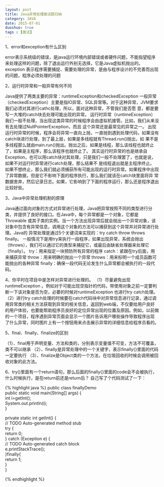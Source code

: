 ```yaml
---
layout: post
title: Java异常处理面试题归纳
category: JAVA
date: 2015-07-01
duoshuo: true
tags : [面试]
---
```


1、error和exception有什么区别

error表示系统级的错误，是java运行环境内部错误或者硬件问题，不能指望程序来处理这样的问题，除了退出运行外别无选择，它是Java虚拟机抛出的。
exception 表示程序需要捕捉、需要处理的异常，是由与程序设计的不完善而出现的问题，程序必须处理的问题

2、运行时异常和一般异常有何不同

Java提供了两类主要的异常：runtimeException和checkedException 
一般异常（checkedException）主要是指IO异常、SQL异常等。对于这种异常，JVM要求我们必须对其进行cathc处理，所以，面对这种异常，不管我们是否愿
意，都是要写一大堆的catch块去处理可能出现的异常。
运行时异常（runtimeException）我们一般不处理，当出现这类异常的时候程序会由虚拟机接管。比如，我们从来没有去处理过NullPointerException，而且
这个异常还是最常见的异常之一。
出现运行时异常的时候，程序会将异常一直向上抛，一直抛到遇到处理代码，如果没有catch块进行处理，到了最上层，如果是多线程就有Thread.run()抛出，如
果不是多线程那么就由main.run()抛出。抛出之后，如果是线程，那么该线程也就终止了，如果是主程序，那么该程序也就终止了。
其实运行时异常的也是继承自Exception，也可以用catch块对其处理，只是我们一般不处理罢了，也就是说，如果不对运行时异常进行catch处理，那么结果不
是线程退出就是主程序终止。
如果不想终止，那么我们就必须捕获所有可能出现的运行时异常。如果程序中出现了异常数据，但是它不影响下面的程序执行，那么我们就该在catch块里面将异
常数据舍弃，然后记录日志。如果，它影响到了下面的程序运行，那么还是程序退出比较好些。

<!-- more -->

3、Java中异常处理机制的原理

Java通过面向对象的方式对异常进行处理，Java把异常按照不同的类型进行分类，并提供了良好的接口。在Java中，每个异常都是一个对象，它都是Throwable
或其子类的实例。当一个方法出现异常后就会抛出一个异常对象，该对象中包含有异常信息，调用这个对象的方法可以捕获到这个异常并对异常进行处理。Java的
异常处理是通过5个关键词来实现的：try catch  throw throws finally。
一般情况下是用try来执行一段程序，如果出现异常，系统会抛出（throws），我们可以通过它的类型来捕捉它，或最后由缺省处理器来处理它（finally）。
try：用来指定一块预防所有异常的程序
catch：紧跟在try后面，用来捕获异常
throw：用来明确的抛出一个异常
throws：用来标明一个成员函数可能抛出的各种异常
finally：确保一段代码无论发生什么异常都会被执行的一段代码。

4、你平时在项目中是怎样对异常进行处理的。
（1）尽量避免出现runtimeException 。例如对于可能出现空指针的代码，带使用对象之前一定要判断一下该对象是否为空，必要的时候对runtimeException
也进行try catch处理。
（2）进行try catch处理的时候要在catch代码块中对异常信息进行记录，通过调用异常类的相关方法获取到异常的相关信息，返回到web端，不仅要给用户良好
的用户体验，也要能帮助程序员良好的定位异常出现的位置及原因。例如，以前做的一个项目，程序遇到异常页面会显示一个图片告诉用户哪些操作导致程序出现
了什么异常，同时图片上有一个按钮用来点击展示异常的详细信息给程序员看的。

5、final、finally、finalize的区别

（1）、final用于声明变量、方法和类的，分别表示变量值不可变，方法不可覆盖，类不可以继承
（2）、finally是异常处理中的一个关键字，表示finally{}里面的代码一定要执行
（3）、finalize是Object类的一个方法，在垃圾回收的时候会调用被回收对象的此方法。

6、try()里面有一个return语句，那么后面的finally{}里面的code会不会被执行，什么时候执行，是在return前还是return后？
自己写了个代码测试了一下：

{% highlight java %}
public class finallyDemo   
public static void main(String[] args) {  
    int i=getInt();  
    System.out.println(i);  
}  
  
private static int getInt() {  
    // TODO Auto-generated method stub  
    try {  
        return 0;  
    } catch (Exception e) {  
        // TODO Auto-generated catch block  
        e.printStackTrace();  
    }finally{  
        return 1;  
    }  
}  
      
{% endhighlight %}